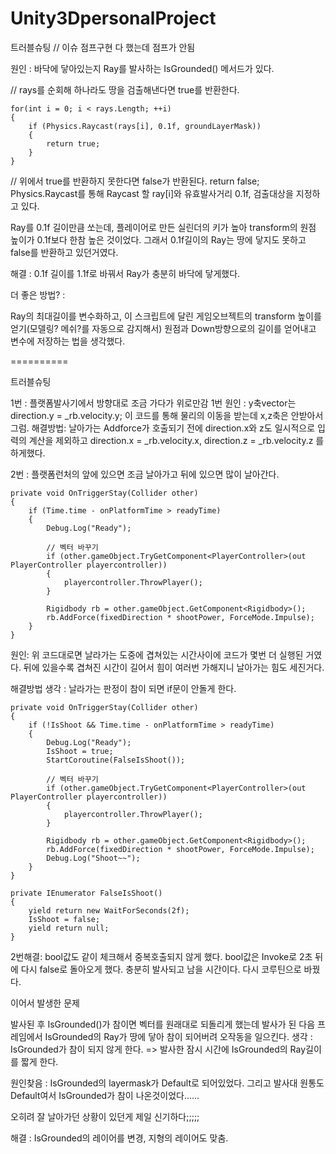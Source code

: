 # Unity3DpersonalProject

 트러블슈팅
 // 이슈 점프구현 다 했는데 점프가 안됨

원인 : 바닥에 닿아있는지 Ray를 발사하는 IsGrounded() 메서드가 있다.

// rays를 순회해 하나라도 땅을 검출해낸다면 true를 반환한다.
```
for(int i = 0; i < rays.Length; ++i)
{
    if (Physics.Raycast(rays[i], 0.1f, groundLayerMask))
    {
        return true; 
    }
}
```
// 위에서 true를 반환하지 못한다면 false가 반환된다.
return false;
Physics.Raycast를 통해 Raycast 할 ray[i]와 유효발사거리 0.1f, 검출대상을 지정하고 있다.

Ray를 0.1f 길이만큼 쏘는데, 플레이어로 만든 실린더의 키가 높아 transform의 원점 높이가 0.1f보다 한참 높은 것이었다. 그래서 0.1f길이의 Ray는 땅에 닿지도 못하고 false를 반환하고 있던거였다.

해결 : 
0.1f 길이를 1.1f로 바꿔서 Ray가 충분히 바닥에 닿게했다.


더 좋은 방법? :

Ray의 최대길이를 변수화하고, 이 스크립트에 달린 게임오브젝트의 transform 높이를 얻기(모델링? 메쉬?를 자동으로 감지해서) 원점과 Down방향으로의 길이를 얻어내고 변수에 저장하는 법을 생각했다.


==========

트러블슈팅

1번 : 플랫폼발사기에서 방향대로 조금 가다가 위로만감
1번 원인 : y축vector는 direction.y = _rb.velocity.y; 이 코드를 통해 물리의 이동을 받는데 x,z축은 안받아서 그럼.
해결방법: 날아가는 Addforce가 호출되기 전에 direction.x와 z도 일시적으로 입력의 계산을 제외하고 direction.x =  _rb.velocity.x,
direction.z =  _rb.velocity.z 를 하게했다.


2번 : 플랫폼런처의 앞에 있으면 조금 날아가고 뒤에 있으면 많이 날아간다.
```
private void OnTriggerStay(Collider other)
{
    if (Time.time - onPlatformTime > readyTime)
    {            
        Debug.Log("Ready");

        // 벡터 바꾸기
        if (other.gameObject.TryGetComponent<PlayerController>(out PlayerController playercontroller))
        {
            playercontroller.ThrowPlayer();                
        }

        Rigidbody rb = other.gameObject.GetComponent<Rigidbody>();
        rb.AddForce(fixedDirection * shootPower, ForceMode.Impulse);
    }
}
```
원인: 위 코드대로면 날라가는 도중에 겹쳐있는 시간사이에 코드가 몇번 더 실행된 거였다. 뒤에 있을수록 겹쳐진 시간이 길어서 힘이 여러번 가해지니 날아가는 힘도 세진거다.

해결방법 생각 : 날라가는 판정이 참이 되면 if문이 안돌게 한다.
 
 
```
private void OnTriggerStay(Collider other)
{
    if (!IsShoot && Time.time - onPlatformTime > readyTime)
    {            
        Debug.Log("Ready");
        IsShoot = true;
        StartCoroutine(FalseIsShoot());

        // 벡터 바꾸기
        if (other.gameObject.TryGetComponent<PlayerController>(out PlayerController playercontroller))
        {
            playercontroller.ThrowPlayer();                
        }

        Rigidbody rb = other.gameObject.GetComponent<Rigidbody>();
        rb.AddForce(fixedDirection * shootPower, ForceMode.Impulse);
        Debug.Log("Shoot~~");
    }
}

private IEnumerator FalseIsShoot()
{
    yield return new WaitForSeconds(2f);
    IsShoot = false;
    yield return null;
}
```
2번해결: bool값도 같이 체크해서 중복호출되지 않게 했다. bool값은 Invoke로 2초 뒤에 다시 false로 돌아오게 했다. 충분히 발사되고 남을 시간이다. 다시 코루틴으로 바꿨다.

 

이어서 발생한 문제

발사된 후 IsGrounded()가 참이면 벡터를 원래대로 되돌리게 했는데 발사가 된 다음 프레임에서 IsGrounded의 Ray가 땅에 닿아 참이 되어버려 오작동을 일으킨다.
생각 : IsGrounded가 참이 되지 않게 한다. => 발사한 잠시 시간에 IsGrounded의 Ray길이를 짧게 한다.
 

원인찾음 : IsGrounded의 layermask가 Default로 되어있었다. 그리고 발사대 원통도 Default여서 IsGrounded가 참이 나온것이었다......

오히려 잘 날아가던 상황이 있던게 제일 신기하다;;;;;

 

해결 : IsGrounded의 레이어를 변경, 지형의 레이어도 맞춤.
